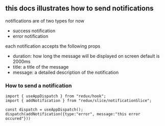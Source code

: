 ## this docs illustrates how to send notifications

notifications are of two types for now

- success notification
- error notification

each notification accepts the following props

- duration: how long the message will be displayed on screen default is 2000ms
- title: a title of the message
- message: a detailed description of the notification

### How to send a notification

    import { useAppDispatch } from "redux/hook";
    import { addNotification } from "redux/slice/notificationSlice";

    const dispatch = useAppDispatch();
    dispatch(addNotification({type:"error", message:"this error occured"}))

